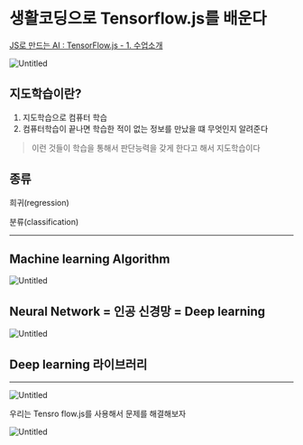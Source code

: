 # 생활코딩으로 Tensorflow.js를 배운다

[JS로 만드는 AI : TensorFlow.js - 1. 수업소개](https://www.youtube.com/watch?v=5q2E3JMXTKU&list=PLuHgQVnccGMBEbPiaGs2kfQFpMmQchM-1)

![Untitled](https://s3-us-west-2.amazonaws.com/secure.notion-static.com/71d62e21-3009-452f-8d58-5f32ad975d02/Untitled.png)

## 지도학습이란?

1. 지도학습으로 컴퓨터 학습
2. 컴퓨터학습이 끝나면 학습한 적이 없는 정보를 만났을 떄 무엇인지 알려준다

> 이런 것들이 학습을 통해서 판단능력을 갖게 한다고 해서 지도학습이다

## 종류

희귀(regression)

분류(classification)

------

## Machine learning Algorithm

![Untitled](https://s3-us-west-2.amazonaws.com/secure.notion-static.com/2adfe5b9-dca0-454d-8110-61152bf3f5a1/Untitled.png)

## Neural Network = 인공 신경망 = Deep learning

![Untitled](https://s3-us-west-2.amazonaws.com/secure.notion-static.com/89b63624-8f26-4329-af28-c710c212e180/Untitled.png)

## Deep learning 라이브러리

------

![Untitled](https://s3-us-west-2.amazonaws.com/secure.notion-static.com/0b36fdfb-1be8-42bf-8974-a04492a6847a/Untitled.png)

우리는 Tensro flow.js를 사용해서  문제를 해결해보자

![Untitled](https://s3-us-west-2.amazonaws.com/secure.notion-static.com/7de15dc8-c0b8-47ab-82e4-bef7b7298183/Untitled.png)
